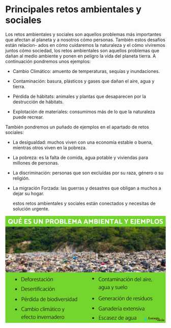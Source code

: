 # Principales retos ambientales y sociales

Los retos ambientales y sociales son aquellos problemas más importantes que afectan
al planeta y a nosotros cómo personas. También estos desafíos están relacion-
ados en cómo cuidaremos la naturaleza y el cómo viviremos juntos cómo sociedad,
los retos ambientales son aquellos problemas que dañan al medio ambiente y ponen
en peligro la vida del planeta tierra. A continuación pondremos unos ejemplos:

* Cambio Climático: amuento de temperaturas, sequías y inundaciones.

* Contaminación: basura, plásticos y gases que dañan el aire, agua y
  tierra.

* Pérdida de hábitats: animales y plantas que desaparecen por la destrucción
  de hábitats.

* Explotación de materiales: consumimos más de lo que la naturaleza puede recrear.

También pondremos un puñado de ejemplos en el apartado de retos sociales:

* La desigualdad: muchos viven con una economía estable o buena, mientras otros
  viven en la pobreza.
  
* La pobreza: es la falta de comida, agua potable y viviendas para millones de
  personas.

* La discriminación: personas que son excluídas por su raza, género o su religión.

* La migración Forzada: las guerras y desastres que obligan a muchos a dejar su
  hogar.

  estos retos ambientales y sociales están conectados y necesitas de solución urgente.

![problemasambientales](img/problemasambientales.jpg)
